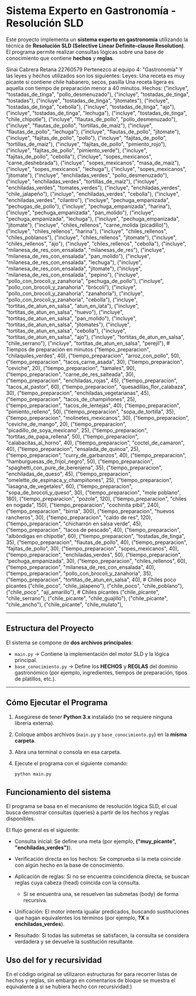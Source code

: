 # Sistema Experto en Gastronomía - Resolución SLD

Este proyecto implementa un **sistema experto en gastronomía** utilizando la técnica de **Resolución SLD (Selective Linear Definite-clause Resolution)**.  
El programa permite realizar consultas lógicas sobre una base de conocimiento que contiene **hechos** y **reglas**.

Sinai Cabrera Retana 22760579
Pertenezco al equipo 4: "Gastronomía"
Y las leyes y hechos utilizados son los siguientes:
   Leyes:
   Una receta es muy picante si contiene chile habanero, secos, pasilla 
   Una receta ligera es aquella con tiempo de preparación menor a 40 minutos.
   Hechos:
       ("incluye", "tostadas_de_tinga", "pollo_desmenuzado"),
    ("incluye", "tostadas_de_tinga", "tostadas"),
    ("incluye", "tostadas_de_tinga", "jitomates"),
    ("incluye", "tostadas_de_tinga", "cebolla"),
    ("incluye", "tostadas_de_tinga", "ajo"),
    ("incluye", "tostadas_de_tinga", "lechuga"),
    ("incluye", "tostadas_de_tinga", "chile_chipotle"),
    ("incluye", "flautas_de_pollo", "pollo_desmenuzado"),
    ("incluye", "flautas_de_pollo", "tortillas_de_maíz"),
    ("incluye", "flautas_de_pollo", "lechuga"),
    ("incluye", "flautas_de_pollo", "jitomate"),
    ("incluye", "fajitas_de_pollo", "pollo"),
    ("incluye", "fajitas_de_pollo", "tortillas_de_maíz"),
    ("incluye", "fajitas_de_pollo", "pimiento_rojo"),
    ("incluye", "fajitas_de_pollo", "pimiento_verde"),
    ("incluye", "fajitas_de_pollo", "cebolla"),
    ("incluye", "sopes_mexicanos", "carne_deshebrada"),
    ("incluye", "sopes_mexicanos", "masa_de_maíz"),
    ("incluye", "sopes_mexicanos", "lechuga"),
    ("incluye", "sopes_mexicanos", "jitomate"),
    ("incluye", "enchiladas_verdes", "pollo_desmenuzado"),
    ("incluye", "enchiladas_verdes", "tortillas_de_maíz"),
    ("incluye", "enchiladas_verdes", "tomates_verdes"),
    ("incluye", "enchiladas_verdes", "chile_jalapeño"),
    ("incluye", "enchiladas_verdes", "cebolla"),
    ("incluye", "enchiladas_verdes", "cilantro"),
    ("incluye", "pechuga_empanizada", "pechugas_de_pollo"),
    ("incluye", "pechuga_empanizada", "harina"),
    ("incluye", "pechuga_empanizada", "pan_molido"),
    ("incluye", "pechuga_empanizada", "lechuga"),
    ("incluye", "pechuga_empanizada", "jitomate"),
    ("incluye", "chiles_rellenos", "carne_molida (picadillo)"),
    ("incluye", "chiles_rellenos", "harina"),
    ("incluye", "chiles_rellenos", "chiles_poblanos"),
    ("incluye", "chiles_rellenos", "jitomate"),
    ("incluye", "chiles_rellenos", "ajo"),
    ("incluye", "chiles_rellenos", "cebolla"),
    ("incluye", "milanesa_de_res_con_ensalada", "milanesas_de_res"),
    ("incluye", "milanesa_de_res_con_ensalada", "pan_molido"),
    ("incluye", "milanesa_de_res_con_ensalada", "lechuga"),
    ("incluye", "milanesa_de_res_con_ensalada", "jitomate"),
    ("incluye", "milanesa_de_res_con_ensalada", "pepino"),
    ("incluye", "pollo_con_brocoli_y_zanahoria", "pechuga_de_pollo"),
    ("incluye", "pollo_con_brocoli_y_zanahoria", "brócoli"),
    ("incluye", "pollo_con_brocoli_y_zanahoria", "zanahoria"),
    ("incluye", "pollo_con_brocoli_y_zanahoria", "cebolla"),
    ("incluye", "tortitas_de_atun_en_salsa", "atun_en_lata"),
    ("incluye", "tortitas_de_atun_en_salsa", "huevo"),
    ("incluye", "tortitas_de_atun_en_salsa", "pan_molido"),
    ("incluye", "tortitas_de_atun_en_salsa", "jitomates"),
    ("incluye", "tortitas_de_atun_en_salsa", "cebolla"),
    ("incluye", "tortitas_de_atun_en_salsa", "ajo"),
    ("incluye", "tortitas_de_atun_en_salsa", "chile_serrano"),
    ("incluye", "tortitas_de_atun_en_salsa", "perejil"),
    # Tiempos de preparación en minutos
    ("tiempo_preparacion", "chilaquiles_verdes", 40),
    ("tiempo_preparacion", "arroz_con_pollo", 50),
    ("tiempo_preparacion", "tacos_carne_asada", 30),
    ("tiempo_preparacion", "ceviche", 20),
    ("tiempo_preparacion", "tamales", 90),
    ("tiempo_preparacion", "carne_de_res_salteada", 30),
    ("tiempo_preparacion", "enchiladas_rojas", 45),
    ("tiempo_preparacion", "tacos_al_pastor", 60),
    ("tiempo_preparacion", "quesadillas_flor_calabaza", 30),
    ("tiempo_preparacion", "enchiladas_vegetarianas", 45),
    ("tiempo_preparacion", "tacos_de_champiñones", 25),
    ("tiempo_preparacion", "tacos_de_lentejas", 40),
    ("tiempo_preparacion", "pimiento_relleno", 50),
    ("tiempo_preparacion", "sopa_de_tortilla", 35),
    ("tiempo_preparacion", "molinetes_mexicanos", 30),
    ("tiempo_preparacion", "ceviche_de_mango", 20),
    ("tiempo_preparacion", "picadillo_de_soya_mexicano", 25),
    ("tiempo_preparacion", "tortitas_de_papa_rellena", 50),
    ("tiempo_preparacion", "calabacitas_al_horno", 40),
    ("tiempo_preparacion", "coctel_de_camaron", 40),
    ("tiempo_preparacion", "ensalada_de_quinoa", 25),
    ("tiempo_preparacion", "curry_de_garbanzos", 40),
    ("tiempo_preparacion", "hamburguesas_de_frijol_negro", 50),
    ("tiempo_preparacion", "spaghetti_con_pure_de_berenjena", 35),
    ("tiempo_preparacion", "enchiladas_de_queso", 45),
    ("tiempo_preparacion", "omelette_de_espinaca_y_champiñones", 25),
    ("tiempo_preparacion", "lasagna_de_vegetales", 60),
    ("tiempo_preparacion", "sopa_de_brocoli_y_queso", 30),
    ("tiempo_preparacion", "mole poblano", 180),
    ("tiempo_preparacion", "pozole", 120),
    ("tiempo_preparacion", "chiles en nogada", 150),
    ("tiempo_preparacion", "cochinita pibil", 240),
    ("tiempo_preparacion", "birria", 300),
    ("tiempo_preparacion", "huevos rancheros", 30),
    ("tiempo_preparacion", "caldo de res", 120),
    ("tiempo_preparacion", "chicharrón en salsa verde", 45),
    ("tiempo_preparacion", "tacos de pescado", 40),
    ("tiempo_preparacion", "albóndigas en chipotle", 60),
    ("tiempo_preparacion", "tostadas_de_tinga", 35),
    ("tiempo_preparacion", "flautas_de_pollo", 40),
    ("tiempo_preparacion", "fajitas_de_pollo", 30),
    ("tiempo_preparacion", "sopes_mexicanos", 40),
    ("tiempo_preparacion", "enchiladas_verdes", 50),
    ("tiempo_preparacion", "pechuga_empanizada", 30),
    ("tiempo_preparacion", "chiles_rellenos", 60),
    ("tiempo_preparacion", "milanesa_de_res_con_ensalada", 40),
    ("tiempo_preparacion", "pollo_con_brocoli_y_zanahoria", 35),
    ("tiempo_preparacion", "tortitas_de_atun_en_salsa", 40),
    # Chiles poco picantes
    ("chile_poco", "chile_jalapeno"),
    ("chile_poco", "chile_poblano"),
    ("chile_poco", "aji_amarillo"),
    # Chiles picantes
    ("chile_picante", "chile_serrano"),
    ("chile_picante", "chile_guajillo"),
    ("chile_picante", "chile_ancho"),
    ("chile_picante", "chile_mulato"),
   


---

## Estructura del Proyecto

El sistema se compone de **dos archivos principales**:

- `main.py` → Contiene la implementación del motor SLD y la lógica principal.
- `base_conocimiento.py` → Define los **HECHOS** y **REGLAS** del dominio gastronómico (por ejemplo, ingredientes, tiempos de preparación, tipos de platillos, etc.).

---

## Cómo Ejecutar el Programa

1. Asegúrese de tener **Python 3.x** instalado (no se requiere ninguna librería externa).
2. Coloque ambos archivos (`main.py` y `base_conocimiento.py`) en la **misma carpeta**.
3. Abra una terminal o consola en esa carpeta.
4. Ejecute el programa con el siguiente comando:

   ```bash
   python main.py

## Funcionamiento del sistema

El programa se basa en el mecanismo de resolución lógica SLD, el cual busca demostrar consultas (queries) a partir de los hechos y reglas disponibles.

El flujo general es el siguiente:

- Consulta inicial: 
Se define una meta (por ejemplo, **("muy_picante", "enchiladas_verdes")**).

- Verificación directa en los hechos: 
Se comprueba si la meta coincide con algún hecho en la base de conocimiento.

- Aplicación de reglas: 
Si no se encuentra coincidencia directa, se buscan reglas cuya cabeza (head) coincida con la consulta.

    - Si se encuentra una, se resuelven las submetas (body) de forma recursiva.

- Unificación: 
El motor intenta igualar predicados, buscando sustituciones que hagan equivalentes los términos (por ejemplo, **?X = enchiladas_verdes**).

- Resultado: 
Si todas las submetas se satisfacen, la consulta se considera verdadera y se devuelve la sustitución resultante.

## Uso del for y recursividad

En el código original se utilizaron estructuras for para recorrer listas de hechos y reglas, sin embargo en comentarios de bloque se muestra el equivalente a si se hubiera hecho con recursividad:)
